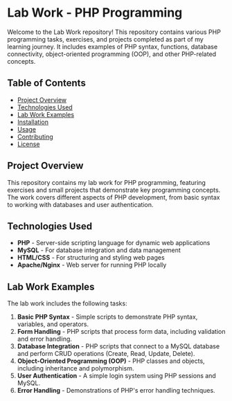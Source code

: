 # Lab Work - PHP Programming

Welcome to the Lab Work repository! This repository contains various PHP programming tasks, exercises, and projects completed as part of my learning journey. It includes examples of PHP syntax, functions, database connectivity, object-oriented programming (OOP), and other PHP-related concepts.

## Table of Contents

- [Project Overview](#project-overview)
- [Technologies Used](#technologies-used)
- [Lab Work Examples](#lab-work-examples)
- [Installation](#installation)
- [Usage](#usage)
- [Contributing](#contributing)
- [License](#license)

## Project Overview

This repository contains my lab work for PHP programming, featuring exercises and small projects that demonstrate key programming concepts. The work covers different aspects of PHP development, from basic syntax to working with databases and user authentication.

## Technologies Used

- **PHP** - Server-side scripting language for dynamic web applications
- **MySQL** - For database integration and data management
- **HTML/CSS** - For structuring and styling web pages
- **Apache/Nginx** - Web server for running PHP locally

## Lab Work Examples

The lab work includes the following tasks:

1. **Basic PHP Syntax** - Simple scripts to demonstrate PHP syntax, variables, and operators.
2. **Form Handling** - PHP scripts that process form data, including validation and error handling.
3. **Database Integration** - PHP scripts that connect to a MySQL database and perform CRUD operations (Create, Read, Update, Delete).
4. **Object-Oriented Programming (OOP)** - PHP classes and objects, including inheritance and polymorphism.
5. **User Authentication** - A simple login system using PHP sessions and MySQL.
6. **Error Handling** - Demonstrations of PHP's error handling techniques.

